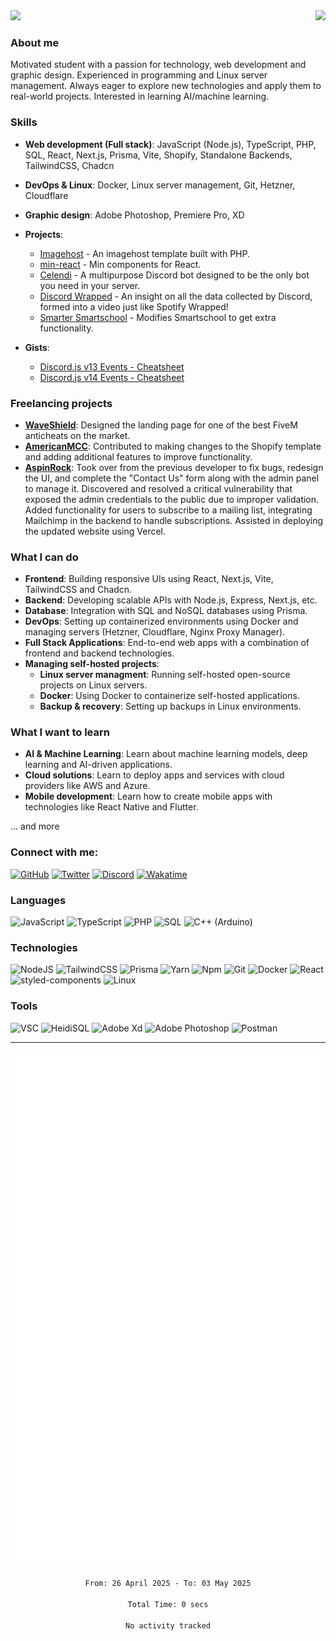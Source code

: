 <img src="https://komarev.com/ghpvc/?username=Iliannnn">

<a href="https://discord.com/users/597445640129085440/">
  <img src="https://lanyard-profile-readme.vercel.app/api/597445640129085440?idleMessage=⠀" align="right" />
</a>

### About me
Motivated student with a passion for technology, web development and graphic design. Experienced in programming and Linux server management. Always eager to explore new technologies and apply them to real-world projects. Interested in learning AI/machine learning.

### Skills
- **Web development (Full stack)**: JavaScript (Node.js), TypeScript, PHP, SQL, React, Next.js, Prisma, Vite, Shopify, Standalone Backends, TailwindCSS, Chadcn
- **DevOps & Linux**: Docker, Linux server management, Git, Hetzner, Cloudflare
- **Graphic design**: Adobe Photoshop, Premiere Pro, XD

- **Projects**:
    - [Imagehost](https://github.com/Iliannnn/Imagehost) - An imagehost template built with PHP.
    - [min-react](https://github.com/Iliannnn/min-react) - Min components for React.
    - [Celendi](https://celendi.gg/) - A multipurpose Discord bot designed to be the only bot you need in your server.
    - [Discord Wrapped](https://github.com/Assassin-1234/discord-wrapped) - An insight on all the data collected by Discord, formed into a video just like Spotify Wrapped!
    - [Smarter Smartschool](https://github.com/EbbDrop/SmarterSmartchool) - Modifies Smartschool to get extra functionality.
- **Gists**:
    - [Discord.js v13 Events - Cheatsheet](https://gist.github.com/Iliannnn/6c69605cb6b8cc03f0ab9c885fd39906)
    - [Discord.js v14 Events - Cheatsheet](https://gist.github.com/Iliannnn/f4985563833e2538b1b96a8cb89d72bb)
 
### Freelancing projects
- **[WaveShield](https://waveshield.xyz)**: Designed the landing page for one of the best FiveM anticheats on the market.
- **[AmericanMCC](https://americanmcc.com/)**: Contributed to making changes to the Shopify template and adding additional features to improve functionality.
- **[AspinRock](https://www.aspinrock.com/)**: Took over from the previous developer to fix bugs, redesign the UI, and complete the "Contact Us" form along with the admin panel to manage it. Discovered and resolved a critical vulnerability that exposed the admin credentials to the public due to improper validation. Added functionality for users to subscribe to a mailing list, integrating Mailchimp in the backend to handle subscriptions. Assisted in deploying the updated website using Vercel.

### What I can do
- **Frontend**: Building responsive UIs using React, Next.js, Vite, TailwindCSS and Chadcn.
- **Backend**: Developing scalable APIs with Node.js, Express, Next.js, etc.
- **Database**: Integration with SQL and NoSQL databases using Prisma.
- **DevOps**: Setting up containerized environments using Docker and managing servers (Hetzner, Cloudflare, Nginx Proxy Manager).
- **Full Stack Applications**: End-to-end web apps with a combination of frontend and backend technologies.
- **Managing self-hosted projects**:
    - **Linux server managment**: Running self-hosted open-source projects on Linux servers.
    - **Docker**: Using Docker to containerize self-hosted applications.
    - **Backup & recovery**: Setting up backups in Linux environments.

### What I want to learn
- **AI & Machine Learning**: Learn about machine learning models, deep learning and AI-driven applications.
- **Cloud solutions**: Learn to deploy apps and services with cloud providers like AWS and Azure.
- **Mobile development**: Learn how to create mobile apps with technologies like React Native and Flutter.

... and more

### Connect with me:

<a href="https://github.com/Iliannnn">![GitHub](https://img.shields.io/badge/-GitHub-000?&logo=GitHub)</a>
<a href="https://twitter.com/Iliannnnn/">![Twitter](https://img.shields.io/badge/-Twitter-000?&logo=Twitter)</a>
<a href="https://discord.com/users/597445640129085440/">![Discord](https://img.shields.io/badge/-Discord-000?&logo=discord)</a>
<a href="https://wakatime.com/@Iliannnn">![Wakatime](https://img.shields.io/badge/-Wakatime-000?&logo=WakaTime)</a>

### Languages

![JavaScript](https://img.shields.io/badge/-JavaScript-000?&logo=JavaScript) ![TypeScript](https://img.shields.io/badge/-TypeScript-000?&logo=TypeScript) ![PHP](https://img.shields.io/badge/-PHP-000?&logo=php) ![SQL](https://img.shields.io/badge/-SQL-000?&logo=MySQL) ![C++ (Arduino)](https://img.shields.io/badge/-C++%20(Arduino)-000?&logo=cplusplus)

### Technologies

![NodeJS](https://img.shields.io/badge/-Node.js-000?&logo=node.js) ![TailwindCSS](https://img.shields.io/badge/-TailwindCSS-000?&logo=tailwindcss) ![Prisma](https://img.shields.io/badge/-Prisma-000?&logo=prisma) ![Yarn](https://img.shields.io/badge/-Yarn-000?&logo=yarn) ![Npm](https://img.shields.io/badge/-NPM-000?&logo=npm) ![Git](https://img.shields.io/badge/-Git-000?&logo=git) ![Docker](https://img.shields.io/badge/-Docker-000?&logo=Docker) ![React](https://img.shields.io/badge/-React-000?&logo=react) ![styled-components](https://img.shields.io/badge/-styled--components-000?&logo=styled-components) ![Linux](https://img.shields.io/badge/-Linux-000?&logo=linux)

### Tools

![VSC](https://img.shields.io/badge/-Visual%20Studio%20Code-000?&logo=visualstudiocode) ![HeidiSQL](https://img.shields.io/badge/-HeidiSQL-000?&logo=mysql) ![Adobe Xd](https://img.shields.io/badge/-Adobe%20Xd-000?&logo=Adobe%20XD) ![Adobe Photoshop](https://img.shields.io/badge/-Adobe%20Photoshop-000?&logo=Adobe%20Photoshop) ![Postman](https://img.shields.io/badge/-Postman-000?&logo=Postman)

---

<div align="center">
  <img src="./github-metrics.svg" />

  <!--START_SECTION:waka-->

```txt
From: 26 April 2025 - To: 03 May 2025

Total Time: 0 secs

No activity tracked
```

<!--END_SECTION:waka-->
</div
